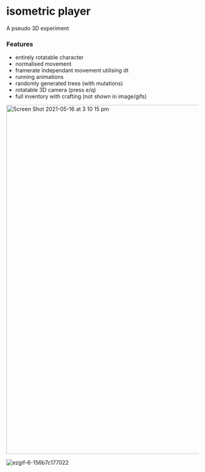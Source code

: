 # isometric player

A pseudo 3D experiment
### Features 
- entirely rotatable character
- normalised movement
- framerate independant movement utilising dt
- running animations
- randomly generated trees (with mutations)
- rotatable 3D camera (press e/q)
- full inventory with crafting (not shown in image/gifs)

<img width="912" alt="Screen Shot 2021-05-16 at 3 10 15 pm" src="https://user-images.githubusercontent.com/61964090/118388869-8f73af00-b659-11eb-90a5-d031315c73c8.png">

![ezgif-6-156b7c177022](https://user-images.githubusercontent.com/61964090/118389004-37897800-b65a-11eb-8ce3-dc63e7bc978a.gif)
